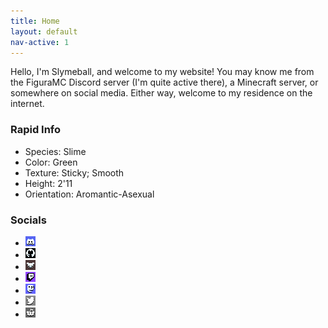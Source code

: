 ```yaml
---
title: Home
layout: default
nav-active: 1
---
```


Hello, I'm Slymeball, and welcome to my website! You may know me from the FiguraMC Discord server (I'm quite active there), a Minecraft server, or somewhere on social media. Either way, welcome to my residence on the internet.

### Rapid Info

- Species: Slime
- Color: Green
- Texture: Sticky; Smooth
- Height: 2'11
- Orientation: Aromantic-Asexual

### Socials

<ul class="image-stack">
    <li><a href="https://discord.com/users/318397849006112768"><img src="https://github.com/Slymeball/pixel-icons/blob/main/discord.png?raw=true"></a></li>
    <li><a href="https://github.com/Slymeball"><img src="https://github.com/Slymeball/pixel-icons/blob/main/github.png?raw=true"></a></li>
    <li><a href="https://lemm.ee/u/slyme"><img src="https://github.com/Slymeball/pixel-icons/blob/main/lemmy.png?raw=true"></a></li>
    <li><a href="https://twitch.tv/BallOfSlyme"><img src="https://github.com/Slymeball/pixel-icons/blob/main/twitch.png?raw=true"></a></li>
    <li><a href="https://mstdn.social/@slyme"><img src="https://github.com/Slymeball/pixel-icons/blob/main/mastodon.png?raw=true"></a></li>
    <li><a href="https://twitter.com/Slymeballl"><img src="https://github.com/Slymeball/pixel-icons/blob/main/twitter.png?raw=true" style="filter: grayscale(1);"></a></li>
    <li><a href="https://reddit.com/u/EdbAndZmbfid"><img src="https://github.com/Slymeball/pixel-icons/blob/main/reddit.png?raw=true" style="filter: grayscale(1);"></a></li>
</ul>

